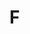# F

<script setup> 
    import { Propertys } from '@data/css/property.js'       
    const baseCssUrl = 'https://developer.mozilla.org/zh-CN/docs/Web/CSS/'       
    const { F } = Propertys  
                  
    //下面表格将使用自定义组件               
</script>   

<Mcard :data=F :linkUrl=baseCssUrl></Mcard>